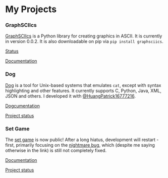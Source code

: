 # My Projects


### GraphSCIIcs

[GraphSCIIcs](https://github.com/apawate/graphsciics) is a Python library for creating graphics in ASCII. It is currently in version 0.0.2. It is also downloadable on pip via `pip install graphsciics`. 

[Status](apawate.github.io/status#graphsciics)

[Documentation](github.com/apawate/graphsciics#readme)


### Dog

[Dog](https://github.com/HuangPatrick16777216/dog) is a tool for Unix-based systems that emulates `cat`, except with syntax highlighting and other features. It currently supports C, Python, Java, XML, JSON and others. I developed it with [@HuangPatrick16777216](https://github.com/HuangPatrick16777216). 

[Dogcumentation](https://github.com/HuangPatrick16777216/dog/blob/main/README.md)

[Project status](https://apawate.github.io/status#Dog)



### Set Game
The [set game](https://github.com/apawate/Python3-Set-Game-2021) is now public! After a long hiatus, development will restart - first, primarily focusing on the [nightmare bug](https://github.com/apawate/Python3-Set-Game-2021/commit/b8bce2027e9d09ca5446327035736ee4e18524b0), which (despite me saying otherwise in the link) is still not completely fixed. 

[Documentation](https://github.com/apawate/Python3-Set-Game-2021#readme)

[Project status](https://apawate.github.io/status#set)
